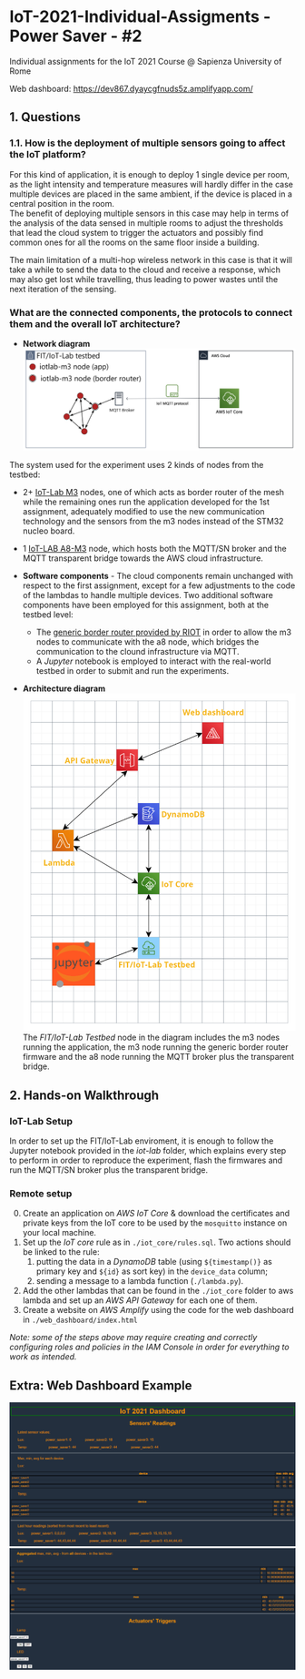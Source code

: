 # IoT-2021-Individual-Assigments - Power Saver - #2
Individual assignments for the IoT 2021 Course @ Sapienza University of Rome

Web dashboard: https://dev867.dyaycgfnuds5z.amplifyapp.com/

## 1. Questions
### 1.1. How is the deployment of multiple sensors going to affect the IoT platform?
For this kind of application, it is enough to deploy 1 single device per room, as the light intensity and temperature measures will hardly differ in the case multiple devices are placed in the same ambient, if the device is placed in a central position in the room.  
The benefit of deploying multiple sensors in this case may help in terms of the analysis of the data sensed in multiple rooms to adjust the thresholds that lead the cloud system to trigger the actuators and possibly find common ones for all the rooms on the same floor inside a building.

The main limitation of a multi-hop wireless network in this case is that it will take a while to send the data to the cloud and receive a response, which may also get lost while travelling, thus leading to power wastes until the next iteration of the sensing. 

### What are the connected components, the protocols to connect them and the overall IoT architecture?
* **Network diagram**
![alt text](images/net_diagram2.png "Network diagram")

The system used for the experiment uses 2 kinds of nodes from the testbed:
* 2+ [IoT-Lab M3](https://www.iot-lab.info/docs/boards/iot-lab-m3/) nodes, one of which acts as border router of the mesh while the remaining ones run the application developed for the 1st assignment, adequately modified to use the new communication technology and the sensors from the m3 nodes instead of the STM32 nucleo board.
* 1 [IoT-LAB A8-M3](https://www.iot-lab.info/docs/boards/iot-lab-a8-m3/) node, which hosts both the MQTT/SN broker and the MQTT transparent bridge towards the AWS cloud infrastructure.

* **Software components** -
The cloud components remain unchanged with respect to the first assignment, except for a few adjustments to the code of the lambdas to handle multiple devices. Two additional software components have been employed for this assignment, both at the testbed level:
    - The [generic border router provided by RIOT](https://github.com/RIOT-OS/RIOT/tree/master/examples/gnrc_border_router) in order to allow the m3 nodes to communicate with the a8 node, which bridges the communication to the clound infrastructure via MQTT.
    - A *Jupyter* notebook is employed to interact with the real-world testbed in order to submit and run the experiments. 
* **Architecture diagram**
![alt text](images/diagram2.png "Architecture diagram")
The _FIT/IoT-Lab Testbed_ node in the diagram includes the m3 nodes running the application, the m3 node running the generic border router firmware and the a8 node running the MQTT broker plus the transparent bridge.


## 2. Hands-on Walkthrough
### IoT-Lab Setup
In order to set up the FIT/IoT-Lab enviroment, it is enough to follow the Jupyter notebook provided in the _iot-lab_ folder, which explains every step to perform in order to reproduce the experiment, flash the firmwares and run the MQTT/SN broker plus the transparent bridge. 
### Remote setup
0) Create an application on *AWS IoT Core* & download the certificates and private keys from the IoT core to be used by the `mosquitto` instance on your local machine.
1) Set up the *IoT core* rule as in `./iot_core/rules.sql`. Two actions should be linked to the rule: 
    1. putting the data in a *DynamoDB* table (using `${timestamp()}` as primary key and `${id}` as sort key) in the `device_data` column; 
    2. sending a message to a lambda function (`./lambda.py`).
2) Add the other lambdas that can be found in the `./iot_core` folder to aws lambda and set up an *AWS API Gateway* for each one of them.
3) Create a website on *AWS Amplify* using the code for the web dashboard in `./web_dashboard/index.html`

*Note: some of the steps above may require creating and correctly configuring roles and policies in the *IAM Console* in order for everything to work as intended.*


## Extra: Web Dashboard Example
![alt text](images/1v2.png "Dashboard")
![alt text](images/2v2.png "Dashboard")

